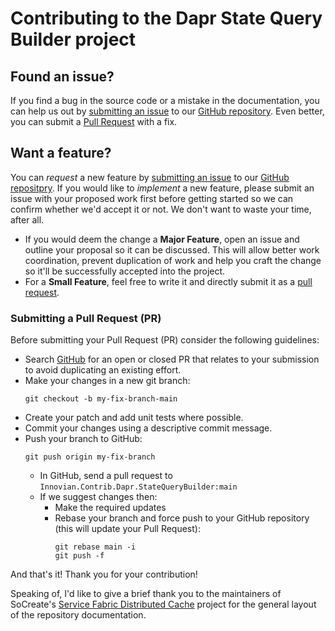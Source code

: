 # Contributing to the Dapr State Query Builder project
## Found an issue?
If you find a bug in the source code or a mistake in the documentation, you can help us out by [submitting an issue](https://github.com/innovianhq/Innovian.Contrib.Dapr.StateQueryBuilder/issues/new/choose) to our [GitHub repository](https://github.com/innovianhq/Innovian.Contrib.Dapr.StateQueryBuilder). Even better, 
you can submit a [Pull Request](#submit-pr) with a fix.

## <a name="feature"></a> Want a feature?
You can *request* a new feature by [submitting an issue](https://github.com/innovianhq/Innovian.Contrib.Dapr.StateQueryBuilder/issues/new/choose) to our [GitHub repositpry](https://github.com/innovianhq/Innovian.Contrib.Dapr.StateQueryBuilder). If you would like to *implement* a new feature, please submit an issue with your 
proposed work first before getting started so we can confirm whether we'd accept it or not. We don't want to waste your time, after all. 

* If you would deem the change a **Major Feature**, open an issue and outline your proposal so it can be discussed. This will allow better work coordination, prevent duplication of work and help you craft the change so it'll be successfully accepted into the project.
* For a **Small Feature**, feel free to write it and directly submit it as a [pull request](#submit-pr).

### <a name="submit-pr"></a> Submitting a Pull Request (PR)
Before submitting your Pull Request (PR) consider the following guidelines:
* Search [GitHub](https://github.com/innovianhq/Innovian.Contrib.Dapr.StateQueryBuilder/pulls) for an open or closed PR that relates to your submission to avoid duplicating an existing effort.
* Make your changes in a new git branch:
  ```shell
  git checkout -b my-fix-branch-main
  ```
* Create your patch and add unit tests where possible.
* Commit your changes using a descriptive commit message.
* Push your branch to GitHub:
  ```shell
  git push origin my-fix-branch
  ```
  * In GitHub, send a pull request to `Innovian.Contrib.Dapr.StateQueryBuilder:main`
  * If we suggest changes then:
    * Make the required updates
    * Rebase your branch and force push to your GitHub repository (this will update your Pull Request):
      ```shell
      git rebase main -i
      git push -f
      ```
And that's it! Thank you for your contribution!


Speaking of, I'd like to give a brief thank you to the maintainers of SoCreate's [Service Fabric Distributed Cache](https://github.com/SoCreate/service-fabric-distributed-cache) project for the general layout of the repository documentation.
